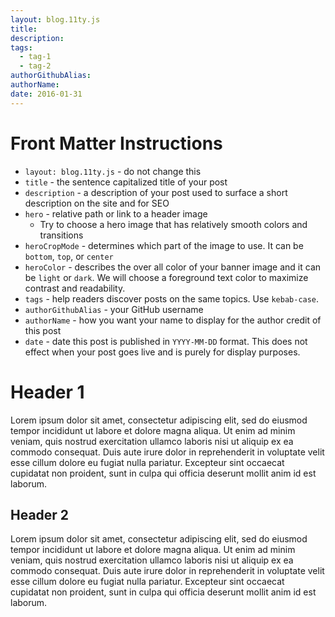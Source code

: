 ```yaml
---
layout: blog.11ty.js
title: 
description: 
tags:
  - tag-1
  - tag-2
authorGithubAlias: 
authorName: 
date: 2016-01-31
---
```


# Front Matter Instructions

- `layout: blog.11ty.js` - do not change this
- `title` - the sentence capitalized title of your post
- `description` - a description of your post used to surface a short description on the site and for SEO
- `hero` - relative path or link to a header image
  - Try to choose a hero image that has relatively smooth colors and transitions
- `heroCropMode` - determines which part of the image to use. It can be `bottom`, `top`, or `center`
- `heroColor` - describes the over all color of your banner image and it can be `light` or `dark`. We will choose a foreground text color to maximize contrast and readability. 
- `tags` - help readers discover posts on the same topics. Use `kebab-case`.
- `authorGithubAlias` - your GitHub username
- `authorName` - how you want your name to display for the author credit of this post
- `date` - date this post is published in `YYYY-MM-DD` format. This does not effect when your post goes live and is purely for display purposes.

# Header 1

Lorem ipsum dolor sit amet, consectetur adipiscing elit, sed do eiusmod tempor incididunt ut labore et dolore magna aliqua. Ut enim ad minim veniam, quis nostrud exercitation ullamco laboris nisi ut aliquip ex ea commodo consequat. Duis aute irure dolor in reprehenderit in voluptate velit esse cillum dolore eu fugiat nulla pariatur. Excepteur sint occaecat cupidatat non proident, sunt in culpa qui officia deserunt mollit anim id est laborum.

## Header 2

Lorem ipsum dolor sit amet, consectetur adipiscing elit, sed do eiusmod tempor incididunt ut labore et dolore magna aliqua. Ut enim ad minim veniam, quis nostrud exercitation ullamco laboris nisi ut aliquip ex ea commodo consequat. Duis aute irure dolor in reprehenderit in voluptate velit esse cillum dolore eu fugiat nulla pariatur. Excepteur sint occaecat cupidatat non proident, sunt in culpa qui officia deserunt mollit anim id est laborum.